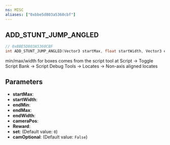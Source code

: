 ```yaml
---
ns: MISC
aliases: ["0xbbe5d803a5360cbf"]
---
```

## ADD_STUNT_JUMP_ANGLED

```c
// 0xBBE5D803A5360CBF
int ADD_STUNT_JUMP_ANGLED(Vector3 startMax, float startWidth, Vector3 endMin, Vector3 endMax, float endWidth, Vector3 cameraPos, int Reward, int set, bool camOptional);
```

min/max/width for boxes comes from the script tool at Script -> Toggle Script Bank -> Script Debug Tools -> Locates -> Non-axis aligned locates


## Parameters
* **startMax**: 
* **startWidth**: 
* **endMin**: 
* **endMax**: 
* **endWidth**: 
* **cameraPos**: 
* **Reward**: 
* **set**: (Default value: `0`)
* **camOptional**: (Default value: `False`)
